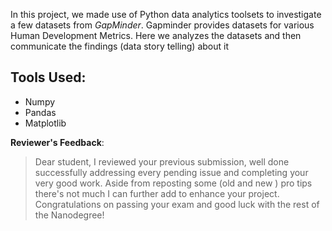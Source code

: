 In this project, we made use of Python data analytics toolsets to investigate a few datasets from *GapMinder*. Gapminder provides datasets for various Human Development Metrics. Here we analyzes the datasets and then communicate the findings (data story telling) about it

## Tools Used:
- Numpy
- Pandas
- Matplotlib

**Reviewer's Feedback**:
> Dear student,
I reviewed your previous submission, well done successfully addressing every pending issue and completing your very good work. Aside from reposting some (old and new ) pro tips there's not much I can further add to enhance your project.
Congratulations on passing your exam and good luck with the rest of the Nanodegree!